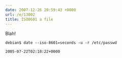 ```yaml
---
date: 2007-12-26 20:59:43 +0000
url: /e/13002
title: ISO8601 a file
---
```


Blah!

	debian$ date --iso-8601=seconds -u -r /etc/passwd

	2005-07-22T02:18:22+0000
